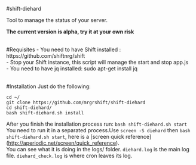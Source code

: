 #shift-diehard

Tool to manage the status of your server.<br>

**The current version is alpha, try it at your own risk**<br>

<br>
#Requisites
    - You need to have Shift installed : https://github.com/shiftnrg/shift <br>
    - Stop your Shift instance, this script will manage the start and stop app.js <br>
    - You need to have jq installed: sudo apt-get install jq <br><br>

#Installation
Just do the following:
```
cd ~/
git clone https://github.com/mrgrshift/shift-diehard
cd shift-diehard/
bash shift-diehard.sh install
```
After you finish the installation process run: `bash shift-diehard.sh start`<br>
You need to run it in a separated process.Use `screen -S diehard` then `bash shift-diehard.sh start`, here is a [screen quick reference] (http://aperiodic.net/screen/quick_reference).<br>
You can see what it is doing in the logs/ folder. `diehard.log` is the main log file. `diehard_check.log` is where cron leaves its log.<br>
